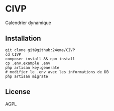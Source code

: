 # CIVP

Calendrier dynamique

## Installation

```
git clone git@github:24eme/CIVP
cd CIVP
composer install && npm install
cp .env.example .env
php artisan key:generate
# modifier le .env avec les informations de DB
php artisan migrate
```

## License
AGPL
